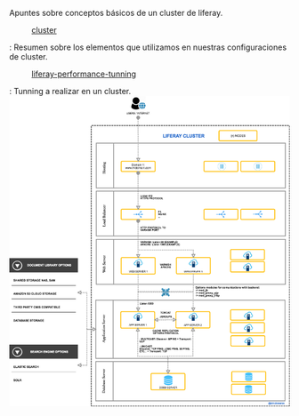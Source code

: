 Apuntes sobre conceptos básicos de un cluster de liferay. 

<p style="margin-left: 40px;"><a href="cluster.MD">cluster</a></p>: Resumen sobre los elementos que utilizamos en nuestras configuraciones de cluster.
<p style="margin-left: 40px;"><a href="liferay-performance-tunning.MD"> liferay-performance-tunning</a></p>: Tunning a realizar en un cluster.

<img src="images/cluster.png">
